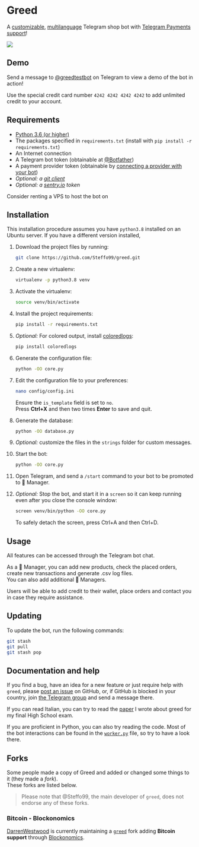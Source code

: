 # Greed

A [customizable](/config/template_config.ini), [multilanguage](/strings) Telegram shop bot with [Telegram Payments support](https://core.telegram.org/bots/payments)!  

![](https://img.shields.io/badge/version-beta-blue.svg)

## Demo

Send a message to [@greedtestbot](https://t.me/greedtestbot) on Telegram to view a demo of the bot in action!

Use the special credit card number `4242 4242 4242 4242` to add unlimited credit to your account. 

## Requirements

* [Python 3.6 (or higher)](https://www.python.org/)
* The packages specified in `requirements.txt` (install with `pip install -r requirements.txt`)
* An Internet connection
* A Telegram bot token (obtainable at [@Botfather](https://t.me/Botfather))
* A payment provider token (obtainable by [connecting a provider with your bot](https://t.me/Botfather))
* _Optional: a [git client](https://git-scm.com/)_
* _Optional: a [sentry.io](https://sentry.io) token_

Consider renting a VPS to host the bot on

## Installation

This installation procedure assumes you have `python3.8` installed on an Ubuntu server. If you have a different version installed, 

1. Download the project files by running:
   ```bash
   git clone https://github.com/Steffo99/greed.git
   ```

2. Create a new virtualenv:
   ```bash
   virtualenv -p python3.8 venv
   ```

3. Activate the virtualenv:
   ```bash
   source venv/bin/activate
   ```

4. Install the project requirements:
   ```bash
   pip install -r requirements.txt
   ```
   
5. _Optional:_ For colored output, install [coloredlogs](https://pypi.org/project/coloredlogs/):
   ```bash
   pip install coloredlogs
   ```

6. Generate the configuration file:
   ```bash
   python -OO core.py
   ```

7. Edit the configuration file to your preferences:
   ```bash
   nano config/config.ini
   ```
   Ensure the `is_template` field is set to `no`.  
   Press **Ctrl+X** and then two times **Enter** to save and quit.
   
8. Generate the database:
   ```bash
   python -OO database.py
   ```

9. _Optional:_ customize the files in the `strings` folder for custom messages.

10. Start the bot:
    ```bash
    python -OO core.py
    ```

11. Open Telegram, and send a `/start` command to your bot to be promoted to 💼 Manager.

12. _Optional:_ Stop the bot, and start it in a `screen` so it can keep running even after you close the console window:
    ```bash
    screen venv/bin/python -OO core.py
    ```
    To safely detach the screen, press Ctrl+A and then Ctrl+D.

## Usage

All features can be accessed through the Telegram bot chat.

As a 💼 Manager, you can add new products, check the placed orders, create new transactions and generate .csv log files.  
You can also add additional 💼 Managers.

Users will be able to add credit to their wallet, place orders and contact you in case they require assistance.

## Updating

To update the bot, run the following commands:

```bash
git stash
git pull
git stash pop
```

## Documentation and help

If you find a bug, have an idea for a new feature or just require help with `greed`, please [post an issue](https://github.com/Steffo99/greed/issues/new) on GitHub, or, if GitHub is blocked in your country, join [the Telegram group](https://t.me/greed_project) and send a message there.

If you can read Italian, you can try to read the [paper](https://docs.google.com/document/d/1f4MKVr0B7RSQfWTSa_6ZO0LM4nPpky_GX_qdls3EHtQ/edit?usp=sharing) I wrote about greed for my final High School exam.

If you are proficient in Python, you can also try reading the code. Most of the bot interactions can be found in the [`worker.py`](worker.py) file, so try to have a look there.

## Forks

Some people made a copy of Greed and added or changed some things to it (they made a _fork_).  
These forks are listed below.

> Please note that @Steffo99, the main developer of `greed`, does not endorse any of these forks.

### Bitcoin - Blockonomics

[DarrenWestwood](https://github.com/DarrenWestwood) is currently maintaining a [`greed`](https://github.com/DarrenWestwood/greed) fork adding **Bitcoin support** through [Blockonomics](https://www.blockonomics.co/).
